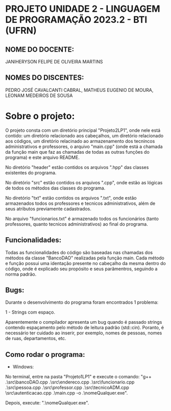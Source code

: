 # PROJETO UNIDADE 2 - LINGUAGEM DE PROGRAMAÇÃO 2023.2 - BTI (UFRN)


## NOME DO DOCENTE:
JANIHERYSON FELIPE DE OLIVEIRA MARTINS


## NOMES DO DISCENTES:
PEDRO JOSÉ CAVALCANTI CABRAL, MATHEUS EUGENIO DE MOURA, LEONAM MEDEIROS DE SOUSA



# Sobre o projeto:

O projeto consta com um diretório principal "Projeto2LP1", onde nele está contido: um diretório relacionado aos cabeçalhos, um diretório relacionado aos códigos, um diretório relacinado ao armazenamento dos tecnincos administrativos e professores, o arquivo "main.cpp" (onde está a chamada da função main que faz as chamadas de todas as outras funções do programa) e este arquivo README.

No diretório "header" estão contidos os arquivos ".hpp" das classes existentes do programa.

No diretório "src" estão contidos os arquivos ".cpp", onde estão as lógicas de todos os métodos das classes do programa.

No diretório "txt" estão contidos os arquivos ".txt", onde estão armazenados todos os professores e tecnicos administrativos, além de seus atributos previamente cadastrados.

No arquivo "funcionarios.txt" é armazenado todos os funcionários (tanto professores, quanto tecnicos administrativos) ao final do programa.

## Funcionalidades:

Todas as funcionalidades do código são baseadas nas chamadas dos métodos da classe "BancoDAO" realizadas pela função main. Cada método e função possui uma identação presente no cabeçalho da mesma dentro do código, onde é explicado seu propósito e seus parâmentros, seguindo a norma padrão.

## Bugs:

Durante o desenvolvimento do programa foram encontrados 1 problema:

1 - Strings com espaço.

Aparentemente o compilador apresenta um bug quando é passado strings contendo espaçamento pelo método de leitura padrão (std::cin). Poranto, é necessário ter cuidado ao inserir, por exemplo, nomes de pessoas, nomes de ruas, departamentos, etc.

## Como rodar o programa:

* Windows: 

No terminal, entre na pasta "Projeto1LP1" e execute o comando: "g++ .\src\bancoDAO.cpp .\src\endereco.cpp .\src\funcionario.cpp .\src\pessoa.cpp .\src\professor.cpp .\src\tecnicoADM.cpp \src\autenticacao.cpp .\main.cpp -o .\nomeQualquer.exe".

Depois, execute: ".\nomeQualquer.exe".